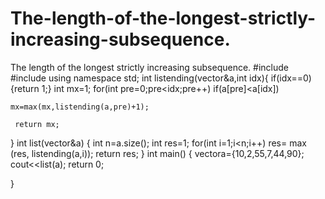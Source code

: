 # The-length-of-the-longest-strictly-increasing-subsequence.
The length of the longest strictly increasing subsequence.
#include <iostream>
#include <vector>
using namespace std;
int listending(vector<int>&a,int idx){
if(idx==0)
 {return 1;}
 int mx=1;
 for(int pre=0;pre<idx;pre++)
 if(a[pre]<a[idx])
 
    mx=max(mx,listending(a,pre)+1);
 
     return mx;
}
   int list(vector<int>&a) {
    int n=a.size();
    int res=1;
    for(int i=1;i<n;i++)
    res= max (res, listending(a,i));
    return res;
}
int main()
{
 vector<int>a={10,2,55,7,44,90};
 cout<<list(a);
 return 0;

}
